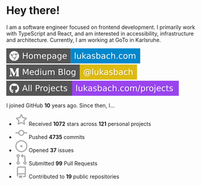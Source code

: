 # Hey there!

I am a software engineer focused on frontend development. I primarily work with TypeScript and React, and am interested in accessibility, infrastructure and architecture. Currently, I am working at GoTo in Karlsruhe.

[![Homepage](./icons/homepage.svg)](https://lukasbach.com)
[![Medium Blog](./icons/medium.svg)](https://medium.com/@lukasbach)
[![My Projects](./icons/projects.svg)](https://lukasbach.com/projects)

I joined GitHub **10** years ago. Since then, I...

- ![](./icons/star.svg) Received **1072** stars across **121** personal projects
- ![](./icons/commit.svg) Pushed **4735** commits
- ![](./icons/issues.svg) Opened **37** issues
- ![](./icons/pr.svg) Submitted **99** Pull Requests
- ![](./icons/repo.svg) Contributed to **19** public repositories
